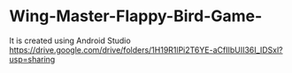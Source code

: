 # Wing-Master-Flappy-Bird-Game-
It is created using Android Studio
https://drive.google.com/drive/folders/1H19R1lPi2T6YE-aCfIIbUII36I_IDSxl?usp=sharing
